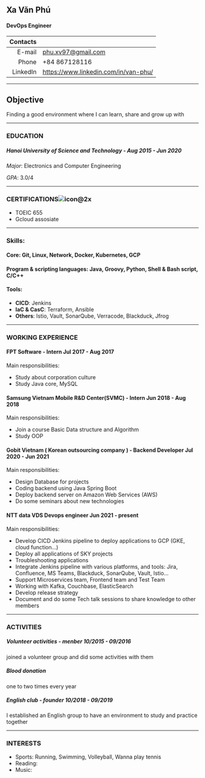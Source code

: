 
## Xa Văn Phú 
#### DevOps Engineer

| Contacts |       |
|-------:|:--------|
| E-mail | phu.xv97@gmail.com |
| Phone | +84 867128116  |
| LinkedIn | https://www.linkedin.com/in/van-phu/ |

---

## Objective 

Finding a good environment where I can learn, share and grow up with

---

### EDUCATION

##### Hanoi University of Science and Technology - Aug 2015 - Jun 2020

*Major*: Electronics and Computer Engineering	

*GPA*: 3.0/4

---

### CERTIFICATIONS![icon@2x](https://user-images.githubusercontent.com/59493358/207088397-d52a1152-2db8-4624-9a11-520762e34a50.png)


- TOEIC 655
- Gcloud assosiate 

--- 

### Skills:

#### Core: Git, Linux, Network, Docker, Kubernetes, GCP
#### Program & scripting languages: Java, Groovy, Python, Shell & Bash script, C/C++
#### Tools: 
- **CICD**: Jenkins
- **IaC & CasC**: Terraform, Ansible
- **Others**: Istio, Vault, SonarQube, Verracode, Blackduck, Jfrog

---

### WORKING EXPERIENCE
 
#### FPT Software - Intern	Jul 2017 - Aug 2017

 Main responsibilities:
   -	Study about corporation culture
   -	Study Java core, MySQL
   
#### Samsung Vietnam Mobile R&D Center(SVMC) - Intern	Jun 2018 - Aug 2018
 
Main responsibilities:
-	Join a course Basic Data structure and Algorithm
-	Study OOP

#### Gobit Vietnam ( Korean outsourcing company ) - Backend Developer	Jul 2020 - Jun 2021
Main responsibilities:
-	Design Database for projects
-	Coding backend using Java Spring Boot
-	Deploy backend server on Amazon Web Services (AWS)
-	Do some seminars about new technologies


#### NTT data VDS  Devops engineer Jun 2021 - present

Main responsibilities:

- Develop CICD Jenkins pipeline to deploy applications to GCP (GKE, cloud function...)
- Deploy all applications of SKY projects
- Troubleshooting applications
- Integrate Jenkins pipeline with various platforms, and tools: Jira, Confluence, MS Teams, Blackduck, SonarQube, Vault, Istio...
- Support Microservices team, Frontend team and Test Team
- Working with Kafka, Couchbase, ElasticSearch
- Develop release strategy
- Document and do some Tech talk sessions to share knowledge to other members

---
### ACTIVITIES

##### Volunteer activities - menber	10/2015 - 09/2016
joined a volunteer group and did some activities with them
##### Blood donation
one to two times every year
##### English club - founder	10/2018 - 09/2019
I established an English group to have an environment to study and practice together

---
### INTERESTS
- Sports: Running, Swimming, Volleyball, Wanna play tennis
- Reading: 
- Music: 

